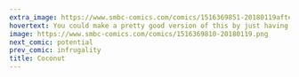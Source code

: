 ```yaml
---
extra_image: https://www.smbc-comics.com/comics/1516369851-20180119after.png
hovertext: You could make a pretty good version of this by just having the machine say 'NICE' every time you make any kind of purchase.
image: https://www.smbc-comics.com/comics/1516369810-20180119.png
next_comic: potential
prev_comic: infrugality
title: Coconut
---
```


